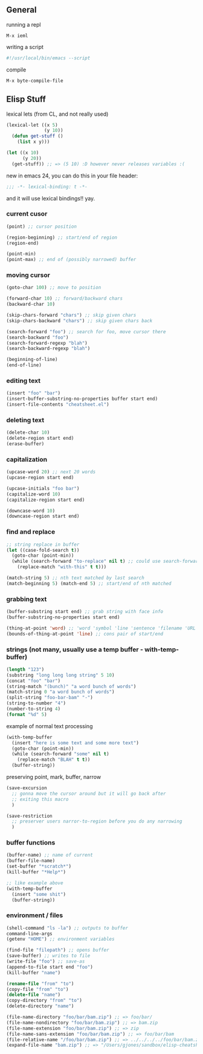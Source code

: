 ## General

running a repl
```
M-x ieml
```
writing a script
```bash
#!/usr/local/bin/emacs --script
```

compile
```
M-x byte-compile-file
```

## Elisp Stuff

lexical lets (from CL, and not really used)

```lisp
(lexical-let ((x 5)
              (y 10))
  (defun get-stuff ()
    (list x y)))

(let ((x 10)
      (y 20))
  (get-stuff)) ;; => (5 10) :D however never releases variables :(
```

new in emacs 24, you can do this in your file header:

```lisp
;;; -*- lexical-binding: t -*-
```

and it will use lexical bindings!! yay.

### current cusor

```lisp
(point) ;; cursor position

(region-beginning) ;; start/end of region
(region-end)

(point-min)
(point-max) ;; end of (possibly narrowed) buffer
```

### moving cursor

```lisp
(goto-char 100) ;; move to position

(forward-char 10) ;; forward/backward chars
(backward-char 10)

(skip-chars-forward "chars") ;; skip given chars
(skip-chars-backward "chars") ;; skip given chars back

(search-forward "foo") ;; search for foo, move cursor there
(search-backward "foo")
(search-forward-regexp "blah")
(search-backward-regexp "blah")

(beginning-of-line)
(end-of-line)
```

### editing text

```lisp
(insert "foo" "bar")
(insert-buffer-substring-no-properties buffer start end)
(insert-file-contents "cheatsheet.el")
```

### deleting text

```lisp
(delete-char 10)
(delete-region start end)
(erase-buffer)
```

### capitalization

```lisp
(upcase-word 20) ;; next 20 words
(upcase-region start end)

(upcase-initials "foo bar")
(capitalize-word 10)
(capitalize-region start end)

(downcase-word 10)
(downcase-region start end)
```

### find and replace

```lisp
;; string replace in buffer
(let ((case-fold-search t))
  (goto-char (point-min))
  (while (search-forward "to-replace" nil t) ;; could use search-forward-regexp
    (replace-match "with-this" t t)))

(match-string 5) ;; nth text matched by last search
(match-beginning 5) (match-end 5) ;; start/end of nth matched
```

### grabbing text

```lisp
(buffer-substring start end) ;; grab string with face info
(buffer-substring-no-properties start end)

(thing-at-point 'word) ;; 'word 'symbol 'line 'sentence 'filename 'URL etc
(bounds-of-thing-at-point 'line) ;; cons pair of start/end
```

### strings (not many, usually use a temp buffer - with-temp-buffer)

```lisp
(length "123")
(substring "long long long string" 5 10)
(concat "foo" "bar")
(string-match "(bunch)" "a word bunch of words")
(match-string 0 "a word bunch of words")
(split-string "foo-bar-bam" "-")
(string-to-number "4")
(number-to-string 4)
(format "%d" 5)
```

example of normal text processing

```lisp
(with-temp-buffer
  (insert "here is some text and some more text")
  (goto-char (point-min))
  (while (search-forward "some" nil t)
    (replace-match "BLAH" t t))
  (buffer-string))
```

preserving point, mark, buffer, narrow

```lisp
(save-excursion
  ;; gonna move the cursor around but it will go back after
  ;; exiting this macro
  )

(save-restriction
  ;; preserver users narror-to-region before you do any narrowing
  )
```

### buffer functions

```lisp
(buffer-name) ;; name of current
(buffer-file-name)
(set-buffer "*scratch*")
(kill-buffer "*Help*")

;; like example above
(with-temp-buffer
  (insert "some shit")
  (buffer-string))
```

### environment / files

```lisp
(shell-command "ls -la") ;; outputs to buffer
command-line-args
(getenv "HOME") ;; environment variables

(find-file "filepath") ;; opens buffer
(save-buffer) ;; writes to file
(write-file "foo") ;; save-as
(append-to-file start end "foo")
(kill-buffer "name")

(rename-file "from" "to")
(copy-file "from" "to")
(delete-file "name")
(copy-directory "from" "to")
(delete-directory "name")

(file-name-directory "foo/bar/bam.zip") ;; => foo/bar/
(file-name-nondirectory "foo/bar/bam.zip") ;; => bam.zip
(file-name-extension "foo/bar/bam.zip") ;; => zip
(file-name-sans-extension "foo/bar/bam.zip") ;; => foo/bar/bam
(file-relative-name "/foo/bar/bam.zip") ;; => ../../../../foo/bar/bam.zip
(expand-file-name "bam.zip") ;; => "/Users/gjones/sandbox/elisp-cheatsheet/bam.zip"
```













